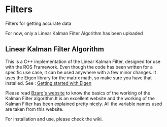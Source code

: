# Filters

Filters for getting accurate data

For now, only a Linear Kalman Filter Algorithm has been uploaded

## Linear Kalman Filter Algorithm
This is a C++ implementation of the Linear Kalman Filter, designed for use with the ROS Framework. Even though the code has been written for a specific use case, it can be used anywhere with a few minor changes. It uses the Eigen library for the matrix math, so make sure you have that installed. See : [Getting started with Eigen](https://eigen.tuxfamily.org/dox/GettingStarted.html)

Please read [Bzarg's website](http://www.bzarg.com/p/how-a-kalman-filter-works-in-pictures/) to know the basics of the working of the Kalman Filter algorithm.It is an excellent website and the working of the Kalman Filter has been explained pretty nicely. All the variable names used are taken from this website.

For installation and use, please check the wiki.

